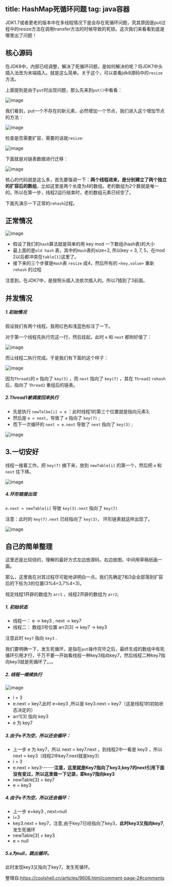 title: HashMap死循环问题
tag: java容器
---
JDK1.7或者更老的版本中在多线程情况下是会存在死循环问题，究其原因是put过程中的resize方法在调用transfer方法的时候导致的死锁。这次我们来看看到底是哪里出了问题！
<!-- more -->


## 核心源码

在JDK8中，内部已经调整，解决了死循环问题，是如何解决的呢？将JDK7中头插入法改为末端插入。就是这么简单。关于这个，可以查看jdk8源码中的`resize`方法。

上面提到是由于`put`时出现问题，那么先来到`put()`中看看：

![image](http://bloghello.oursnail.cn/collection11-1.png)

我们看到，put一个不存在的新元素，必然增加一个节点，我们进入这个增加节点的方法：

![image](http://bloghello.oursnail.cn/collection11-2.png)

检查是否需要扩容，需要的话就`resize`:

![image](http://bloghello.oursnail.cn/collection11-3.png)

下面就是对链表数据进行迁移：

![image](http://bloghello.oursnail.cn/collection11-4.png)

核心的代码就是这么多，首先要强调一下：**两个线程进来，是分别建立了两个独立的扩容后的数组**，比如这里是两个长度为4的数组。老的数组为2个数就是唯一的。所以在第一步，线程2运行结束时，老的数组元素已经空了。


下面先演示一下正常的`rehash`过程。


## 正常情况

![image](http://bloghello.oursnail.cn/collection11-5.png)


- 假设了我们的`hash`算法就是简单的用 key mod 一下数组(hash表)的大小
- 最上面的是`old hash` 表，其中的`Hash`表的size=2, 所以key = 3, 7, 5，在mod 2以后都冲突在`table[1]`这里了。
- 接下来的三个步骤是`Hash`表 `resize` 成4，然后所有的 `<key,value>` 重新 `rehash` 的过程

注意到，在JDK7中，是按照头插入法依次插入的。所以7插到了3前面。



## 并发情况

##### 1.初始情况

假设我们有两个线程。我用红色和浅蓝色标注了一下。

对于第一个线程先执行完这一行，然后挂起，此时 `e` 和 `next` 都附好值了：

![image](http://bloghello.oursnail.cn/collection11-6.png)

而让线程二执行完成。于是我们有下面的这个样子：

![image](http://bloghello.oursnail.cn/collection11-7.png)

因为`Thread1`的 `e` 指向了 `key(3)` ，而 `next` 指向了 `key(7)` ，其在 `Thread2`  `rehash`后，指向了 `Thread2` 重组后的链表。

##### 2.Thread1被调度回来执行

- 先是执行 `newTalbe[i] = e` ：此时线程1的第三个位置就是指向元素3;
- 然后是 `e = next`，导致了 `e` 指向了 `key(7)` ;
- 而下一次循环的 `next = e.next` 导致了 `next` 指向了 `key(3)` ;

![image](http://bloghello.oursnail.cn/collection11-8.png)

## 3.一切安好

线程一接着工作。把 `key(7)` 摘下来，放到 `newTable[i]` 的第一个，然后把 `e` 和 `next` 往下移。

![image](http://bloghello.oursnail.cn/collection11-9.png)

##### 4.环形链接出现

`e.next = newTable[i]` 导致  `key(3).next` 指向了 `key(7)`

注意：此时的 `key(7).next` 已经指向了 `key(3)`， 环形链表就这样出现了。


![image](http://bloghello.oursnail.cn/collection11-10.png)


## 自己的简单整理

这里还是比较绕的，理解的最好方式左边放源码，右边放图，中间用草稿纸画一画。

那么，这里我在对其过程尽可能地讲明白一点。我们先确定7和3会全部落到扩容后的下标为3的位置(3%4=3,7%4=3)。

规定线程1开辟的数组为 `arr1` ，线程2开辟的数组为 `arr2`;

##### 1. 初始状态

- 线程一： e -> key3 , next -> key7
- 线程二： 数组3号位置 arr2[3] -> key7 -> key3

注意此时 `key7` 指向 `key3` .

我们要明确一下，发生死循环，是指在`put`操作完毕之后，最终生成的数组中有死循环引用才行，千万不要一开始看线程一种key3指向key7，然后线程二种key7指向key3就是死循环了。。。

##### 2. 线程一继续执行

![image](http://bloghello.oursnail.cn/collection11-6.png)

- i = 3
- e.next = key7,此时 e=key3 ,所以是 key3.next = key7（这是线程1的初始状态决定的）
- arr1[3] 指向 key3
- e 为 key7

##### 3.由于e不为空，所以还会循环：

- 上一步 e 为 key7，所以 next = key7.next ，到线程2中一看是 key3 ，所以 next = key3（线程2中key7.next就是key3）
- i = 3
- e.next = key3------**注意，这里就是Key7指向了key3,key7的next引用下面没有变过，所以这里做一下记录，即key7指向key3**
- newTable[3] = key7
- e = key3

##### 4.由于e不为空，所以还会循环：

- 上一步 e=key3 , next=null
- i=3
- key3.next = key7，注意,由于key7已经指向了key3，**此时key3又指向key7**,发生死循环
- newTable[3] = key3
- e = null

##### 5.e为null，跳出循环。

此时发现key3又指向了key7。发生死循环。


整理自:https://coolshell.cn/articles/9606.html/comment-page-2#comments